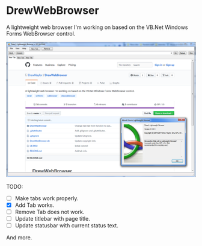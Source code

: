 # DrewWebBrowser
A lightweight web browser I'm working on based on the VB.Net Windows Forms WebBrowser control.

![](https://raw.githubusercontent.com/DrewNaylor/DrewWebBrowser/master/docs/images/DrewWebBrowser-Screenshot_4-19-2017.PNG)

TODO:

- [ ] Make tabs work properly.
 - [x] Add Tab works.
 - [ ] Remove Tab does not work.
- [ ] Update titlebar with page title.
- [ ] Update statusbar with current status text.

And more.
